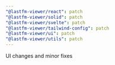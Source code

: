 ```yaml
---
"@lastfm-viewer/react": patch
"@lastfm-viewer/solid": patch
"@lastfm-viewer/svelte": patch
"@lastfm-viewer/tailwind-config": patch
"@lastfm-viewer/ui": patch
"@lastfm-viewer/utils": patch
---
```


UI changes and minor fixes
